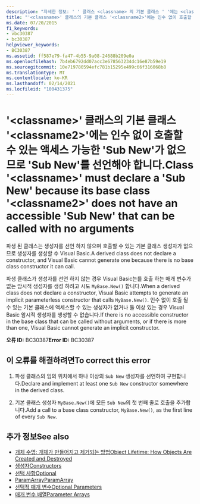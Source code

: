 ```yaml
---
description: "자세한 정보: ' ' 클래스 <classname> 의 기본 클래스 ' '에는 <classname2> 인수 없이 호출할 수 있는 액세스 가능한 ' sub n e w '가 없으므로 ' sub n e w '를 선언 해야 합니다."
title: "'<classname>' 클래스의 기본 클래스 '<classname2>'에는 인수 없이 호출할 수 있는 액세스 가능한 'Sub New'가 없으므로 'Sub New'를 선언해야 합니다."
ms.date: 07/20/2015
f1_keywords:
- vbc30387
- bc30387
helpviewer_keywords:
- BC30387
ms.assetid: ff587e79-fa47-4b55-9a08-24688b209e0a
ms.openlocfilehash: 7b4eb6792dd07acc3e678563234dc16e87b59e19
ms.sourcegitcommit: 10e719780594efc781b15295e499c66f316068b8
ms.translationtype: MT
ms.contentlocale: ko-KR
ms.lasthandoff: 02/14/2021
ms.locfileid: "100431375"
---
```

# <a name="class-classname-must-declare-a-sub-new-because-its-base-class-classname2-does-not-have-an-accessible-sub-new-that-can-be-called-with-no-arguments"></a><span data-ttu-id="33945-103">'\<classname>' 클래스의 기본 클래스 '\<classname2>'에는 인수 없이 호출할 수 있는 액세스 가능한 'Sub New'가 없으므로 'Sub New'를 선언해야 합니다.</span><span class="sxs-lookup"><span data-stu-id="33945-103">Class '\<classname>' must declare a 'Sub New' because its base class '\<classname2>' does not have an accessible 'Sub New' that can be called with no arguments</span></span>

<span data-ttu-id="33945-104">파생 된 클래스는 생성자를 선언 하지 않으며 호출할 수 있는 기본 클래스 생성자가 없으므로 생성자를 생성할 수 Visual Basic.</span><span class="sxs-lookup"><span data-stu-id="33945-104">A derived class does not declare a constructor, and Visual Basic cannot generate one because there is no base class constructor it can call.</span></span>  
  
 <span data-ttu-id="33945-105">파생 클래스가 생성자를 선언 하지 않는 경우 Visual Basic는를 호출 하는 매개 변수가 없는 암시적 생성자를 생성 하려고 시도 `MyBase.New()` 합니다.</span><span class="sxs-lookup"><span data-stu-id="33945-105">When a derived class does not declare a constructor, Visual Basic attempts to generate an implicit parameterless constructor that calls `MyBase.New()`.</span></span> <span data-ttu-id="33945-106">인수 없이 호출 될 수 있는 기본 클래스에 액세스할 수 있는 생성자가 없거나 둘 이상 있는 경우 Visual Basic 암시적 생성자를 생성할 수 없습니다.</span><span class="sxs-lookup"><span data-stu-id="33945-106">If there is no accessible constructor in the base class that can be called without arguments, or if there is more than one, Visual Basic cannot generate an implicit constructor.</span></span>  
  
 <span data-ttu-id="33945-107">**오류 ID:** BC30387</span><span class="sxs-lookup"><span data-stu-id="33945-107">**Error ID:** BC30387</span></span>  
  
## <a name="to-correct-this-error"></a><span data-ttu-id="33945-108">이 오류를 해결하려면</span><span class="sxs-lookup"><span data-stu-id="33945-108">To correct this error</span></span>  
  
1. <span data-ttu-id="33945-109">파생 클래스의 임의 위치에서 하나 이상의 `Sub New` 생성자를 선언하여 구현합니다.</span><span class="sxs-lookup"><span data-stu-id="33945-109">Declare and implement at least one `Sub New` constructor somewhere in the derived class.</span></span>  
  
2. <span data-ttu-id="33945-110">기본 클래스 생성자 `MyBase.New()`에 모든 `Sub New`의 첫 번째 줄로 호출을 추가합니다.</span><span class="sxs-lookup"><span data-stu-id="33945-110">Add a call to a base class constructor, `MyBase.New()`, as the first line of every `Sub New`.</span></span>  
  
## <a name="see-also"></a><span data-ttu-id="33945-111">추가 정보</span><span class="sxs-lookup"><span data-stu-id="33945-111">See also</span></span>

- [<span data-ttu-id="33945-112">개체 수명: 개체가 만들어지고 제거되는 방법</span><span class="sxs-lookup"><span data-stu-id="33945-112">Object Lifetime: How Objects Are Created and Destroyed</span></span>](../programming-guide/language-features/objects-and-classes/object-lifetime-how-objects-are-created-and-destroyed.md)
- [<span data-ttu-id="33945-113">생성자</span><span class="sxs-lookup"><span data-stu-id="33945-113">Constructors</span></span>](../programming-guide/concepts/object-oriented-programming.md#constructors)
- [<span data-ttu-id="33945-114">선택 사항</span><span class="sxs-lookup"><span data-stu-id="33945-114">Optional</span></span>](../language-reference/modifiers/optional.md)
- [<span data-ttu-id="33945-115">ParamArray</span><span class="sxs-lookup"><span data-stu-id="33945-115">ParamArray</span></span>](../language-reference/modifiers/paramarray.md)
- [<span data-ttu-id="33945-116">선택적 매개 변수</span><span class="sxs-lookup"><span data-stu-id="33945-116">Optional Parameters</span></span>](../programming-guide/language-features/procedures/optional-parameters.md)
- [<span data-ttu-id="33945-117">매개 변수 배열</span><span class="sxs-lookup"><span data-stu-id="33945-117">Parameter Arrays</span></span>](../programming-guide/language-features/procedures/parameter-arrays.md)
